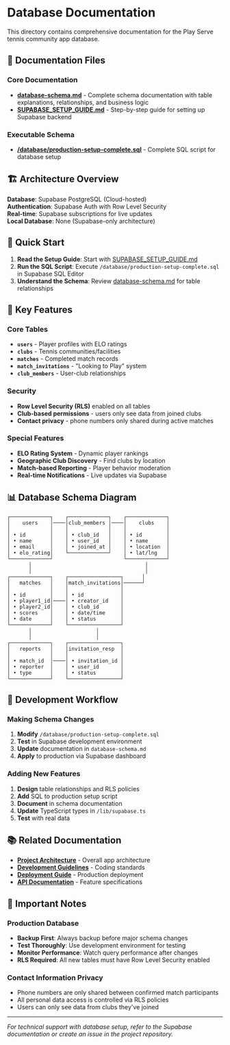# Database Documentation

This directory contains comprehensive documentation for the Play Serve tennis community app database.

## 📁 Documentation Files

### Core Documentation
- **[database-schema.md](./database-schema.md)** - Complete schema documentation with table explanations, relationships, and business logic
- **[SUPABASE_SETUP_GUIDE.md](./SUPABASE_SETUP_GUIDE.md)** - Step-by-step guide for setting up Supabase backend

### Executable Schema
- **[/database/production-setup-complete.sql](../../database/production-setup-complete.sql)** - Complete SQL script for database setup

## 🏗️ Architecture Overview

**Database**: Supabase PostgreSQL (Cloud-hosted)  
**Authentication**: Supabase Auth with Row Level Security  
**Real-time**: Supabase subscriptions for live updates  
**Local Database**: None (Supabase-only architecture)

## 🚀 Quick Start

1. **Read the Setup Guide**: Start with [SUPABASE_SETUP_GUIDE.md](./SUPABASE_SETUP_GUIDE.md)
2. **Run the SQL Script**: Execute `/database/production-setup-complete.sql` in Supabase SQL Editor
3. **Understand the Schema**: Review [database-schema.md](./database-schema.md) for table relationships

## 🔑 Key Features

### Core Tables
- **`users`** - Player profiles with ELO ratings
- **`clubs`** - Tennis communities/facilities  
- **`matches`** - Completed match records
- **`match_invitations`** - "Looking to Play" system
- **`club_members`** - User-club relationships

### Security
- **Row Level Security (RLS)** enabled on all tables
- **Club-based permissions** - users only see data from joined clubs
- **Contact privacy** - phone numbers only shared during active matches

### Special Features
- **ELO Rating System** - Dynamic player rankings
- **Geographic Club Discovery** - Find clubs by location
- **Match-based Reporting** - Player behavior moderation
- **Real-time Notifications** - Live updates via Supabase

## 📊 Database Schema Diagram

```
┌─────────────┐    ┌─────────────┐    ┌─────────────┐
│    users    │────│club_members │────│    clubs    │
│             │    │             │    │             │
│ • id        │    │ • club_id   │    │ • id        │
│ • name      │    │ • user_id   │    │ • name      │
│ • email     │    │ • joined_at │    │ • location  │
│ • elo_rating│    └─────────────┘    │ • lat/lng   │
└─────────────┘                       └─────────────┘
       │                                     │
       │                                     │
┌─────────────┐    ┌─────────────────┐      │
│   matches   │    │match_invitations│──────┘
│             │    │                 │
│ • id        │    │ • id            │
│ • player1_id│────│ • creator_id    │
│ • player2_id│    │ • club_id       │
│ • scores    │    │ • date/time     │
│ • date      │    │ • status        │
└─────────────┘    └─────────────────┘
       │                     │
       │                     │
┌─────────────┐    ┌─────────────────┐
│   reports   │    │invitation_resp  │
│             │    │                 │
│ • match_id  │────│ • invitation_id │
│ • reporter  │    │ • user_id       │
│ • type      │    │ • status        │
└─────────────┘    └─────────────────┘
```

## 🔧 Development Workflow

### Making Schema Changes
1. **Modify** `/database/production-setup-complete.sql`
2. **Test** in Supabase development environment
3. **Update** documentation in `database-schema.md`
4. **Apply** to production via Supabase dashboard

### Adding New Features
1. **Design** table relationships and RLS policies
2. **Add** SQL to production setup script
3. **Document** in schema documentation
4. **Update** TypeScript types in `/lib/supabase.ts`
5. **Test** with real data

## 📚 Related Documentation

- **[Project Architecture](../architecture.md)** - Overall app architecture
- **[Development Guidelines](../development/)** - Coding standards
- **[Deployment Guide](../deployment/)** - Production deployment
- **[API Documentation](../features/)** - Feature specifications

## 🚨 Important Notes

### Production Database
- **Backup First**: Always backup before major schema changes
- **Test Thoroughly**: Use development environment for testing
- **Monitor Performance**: Watch query performance after changes
- **RLS Required**: All new tables must have Row Level Security enabled

### Contact Information Privacy
- Phone numbers are only shared between confirmed match participants
- All personal data access is controlled via RLS policies
- Users can only see data from clubs they've joined

---

*For technical support with database setup, refer to the Supabase documentation or create an issue in the project repository.*